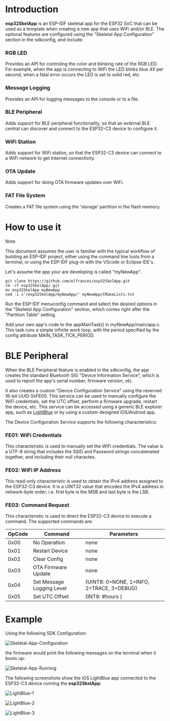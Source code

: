 # Introduction

**esp32SkelApp** is an ESP-IDF skeletal app for the ESP32 SoC that can be used as a template when creating a new app that uses WiFi and/or BLE.
The optional features are configured using the "Skeletal App Configuration" section in the sdkconfig, and include:

### RGB LED

Provides an API for controling the color and blinking rate of the RGB LED. For example, when the app is connecting to WiFi the LED blinks blue 4X per second, when a fatal error occurs the LED is set to solid red, etc.

### Message Logging

Provides an API for logging messages to the console or to a file.

### BLE Peripheral

Adds support for BLE peripheral functionality, so that an external BLE central can discover and connect to the ESP32-C3 device to configure it.

### WiFi Station

Adds support for WiFi station, so that the ESP32-C3 device can connect to a WiFi network to get Internet connectivity.

### OTA Update

Adds support for doing OTA firmware updates over WiFi.

### FAT File System

Creates a FAT file system using the 'storage' partition in the flash memory.


# How to use it

> [!NOTE]
> This document assumes the user is familiar with the typical workflow of building an ESP-IDF project, either using the command line tools from a terminal, or using the ESP-IDF plug-in with the VScode or Eclipse IDE's.

Let's assume the app your are developing is called "myNewApp".

```
git clone https://github.com/elfrances/esp32SkelApp.git
rm -rf esp32SkelApp/.git
mv esp32SkelApp myNewApp
sed -i s'/esp32SkelApp/myNewApp/' myNewApp/CMakeLists.txt
```

Run the ESP-IDF menuconfig command and select the desired options in the "Skeletal App Configuration" section, which comes right after the "Partition Table" setting.

Add your own app's code to the appMainTask() in myNewApp/main/app.c.  This task runs a simple infinite work loop, with the period specified by the config attribute MAIN_TASK_TICK_PERIOD.


# BLE Peripheral

When the BLE Peripheral feature is enabled in the sdkconfig, the app creates the standard Bluetooth SIG "Device Information Service", which is used to report the app's serial number, firmware version, etc.

It also creates a custom "Device Configuration Service" using the reserved 16-bit UUID 0xFE00.  This service can be used to manually configure the WiFi credentials, set the UTC offset, perform a firmware upgrade, restart the device, etc.  This service can be accessed using a generic BLE explorer app, such as [LightBlue](https://punchthrough.com/lightblue/) or by using a custom-designed iOS/Android app.

The Device Configuration Service supports the following characteristics:

### FE01: WiFi Credentials

This characteristic is used to manually set the WiFi credentials. The value is a UTF-8 string that includes the SSID and Password strings concatenated together, and including their null charactes.

### FE02: WiFi IP Address

This read-only characteristic is used to obtain the IPv4 address assigned to the ESP32-C3 device.  It is a UINT32 value that encodes the IPv4 address in network-byte order; i.e. first byte is the MSB and last byte is the LSB.

### FE03: Command Request

This characteristic is used to direct the ESP32-C3 device to execute a command.  The supported commands are:

| OpCode | Command | Parameters |
| ------ | ------- | ---------- |
| 0x00   | No Operation   | none       |
| 0x01   | Restart Device | none |
| 0x02   | Clear Config | none |
| 0x03   | OTA Firmware Update | none|
| 0x04   | Set Message Logging Level | {UINT8: 0=NONE, 1=INFO, 2=TRACE, 3=DEBUG} |
| 0x05   | Set UTC Offset | {INT8: #hours } |

# Example

Using the following SDK Configuration: 

![Skeletal-App-Configuration](/assets/Skeletal-App-Configuration.png) 

the firmware would print the following messages on the terminal when it boots up:

![Skeletal-App-Running](/assets/Skeletal-App-Running.png) 

The following screenshots show the iOS LightBlue app connected to the ESP32-C3 device running the **esp32SkelApp**:

![LightBlue-1](/assets/IMG_5374.PNG)

![LightBlue-2](/assets/IMG_5375.PNG)

![LightBlue-3](/assets/IMG_5376.PNG)



